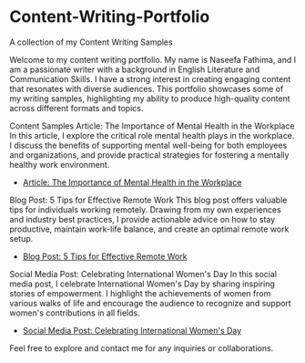 # Content-Writing-Portfolio
A collection of my Content Writing Samples

Welcome to my content writing portfolio. My name is Naseefa Fathima, and I am a passionate writer with a background in English Literature and Communication Skills. I have a strong interest in creating engaging content that resonates with diverse audiences. This portfolio showcases some of my writing samples, highlighting my ability to produce high-quality content across different formats and topics.

Content Samples
Article: The Importance of Mental Health in the Workplace
In this article, I explore the critical role mental health plays in the workplace. I discuss the benefits of supporting mental well-being for both employees and organizations, and provide practical strategies for fostering a mentally healthy work environment.
- [Article: The Importance of Mental Health in the Workplace](./Article-The-Importance-of-Mental-Health-in-the-Workplace.md)

Blog Post: 5 Tips for Effective Remote Work
This blog post offers valuable tips for individuals working remotely. Drawing from my own experiences and industry best practices, I provide actionable advice on how to stay productive, maintain work-life balance, and create an optimal remote work setup.
- [Blog Post: 5 Tips for Effective Remote Work](./Blog-Post-5-Tips-for-Effective-Remote-Work.md)

Social Media Post: Celebrating International Women's Day
In this social media post, I celebrate International Women's Day by sharing inspiring stories of empowerment. I highlight the achievements of women from various walks of life and encourage the audience to recognize and support women's contributions in all fields.
- [Social Media Post: Celebrating International Women's Day](./Social-Media-Post-Celebrating-International-Womens-Day.md)


Feel free to explore and contact me for any inquiries or collaborations.
